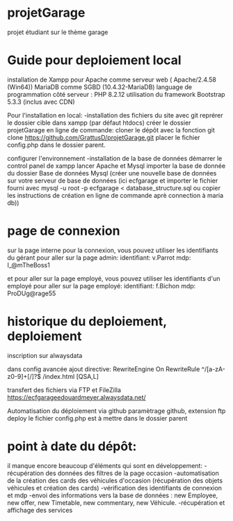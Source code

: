 # projetGarage
projet étudiant sur le thème garage

# Guide pour deploiement local
installation de Xampp pour
    Apache comme serveur web (	Apache/2.4.58 (Win64))
    MariaDB comme SGBD (10.4.32-MariaDB)
    language de programmation côté serveur : PHP 8.2.12
utilisation du framework Bootstrap 5.3.3 (inclus avec CDN)

Pour l'installation en local:
    -installation des fichiers du site avec git
reprérer le dossier cible dans xampp (par défaut htdocs)
créer le dossier projetGarage
en ligne de commande:
cloner le dépôt avec la fonction git clone https://github.com/GrattusD/projetGarage.git
placer le fichier config.php dans le dossier parent.

configurer l'environnement
    -installation de la base de données
démarrer le control panel de xampp
lancer Apache et Mysql
importer la base de donnée du dossier Base de données Mysql (créer une nouvelle base de données sur votre serveur de base de données (ici ecfgarage et importer le fichier fourni avec mysql -u root -p ecfgarage < database_structure.sql ou copier les instructions de création en ligne de commande aprè connection à maria db))

# page de connexion
sur la page interne pour la connexion, vous pouvez utiliser les identifiants du gérant pour aller sur la page admin:
identifiant: v.Parrot
mdp: I_@mTheBoss1

et pour aller sur la page employé, vous pouvez utiliser les identifiants d'un employé pour aller sur la page employé:
identifiant: f.Bichon
mdp: ProDUg@rage55 


# historique du deploiement, deploiement
 inscription sur alwaysdata

 dans config avancée ajout directive:
    RewriteEngine On
RewriteRule ^/[a-zA-z0-9]+[/]?$ /index.html [QSA,L]

transfert des fichiers via FTP et FileZilla
https://ecfgarageedouardmeyer.alwaysdata.net/ 

Automatisation du déploiement via github
paramètrage github, extension ftp deploy
le fichier config.php est à mettre dans le dossier parent

# point à date du dépôt:
il manque encore beaucoup d'éléments qui sont en développement:
    -récupération des données des filtres de la page occasion
    -automatisation de la création des cards des véhicules d'occasion (récupération des objets véhicules et création des cards)
    -vérification des identifiants de connexion et mdp
    -envoi des informations vers la base de données : new Employee, new offer, new Timetable, new commentary, new Véhicule.
    -récupération et affichage des services